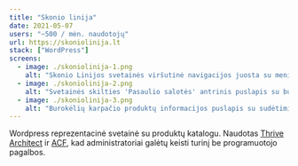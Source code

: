 ```yaml
---
title: "Skonio linija"
date: 2021-05-07
users: "~500 / mėn. naudotojų"
url: https://skoniolinija.lt
stack: ["WordPress"]
screens:
  - image: ./skoniolinija-1.png
    alt: "Skonio Linijos svetainės viršutinė navigacijos juosta su meniu punktais: Produktai, Horeca, Apie mus, Receptai, Kontaktai, ES Projektai"
  - image: ./skoniolinija-2.png
    alt: "Svetainės skilties 'Pasaulio salotės' antrinis puslapis su burokėlių karpačio produktu ir korejietiškų daržovių nuotrauka"
  - image: ./skoniolinija-3.png
    alt: "Burokėlių karpačio produktų informacijos puslapis su sudėtimi, laikymo sąlygomis ir apatine svetainės navigacija"
---
```


Wordpress reprezentacinė svetainė su produktų katalogu. Naudotas [Thrive Architect](https://thrivethemes.com/architect/) ir [ACF](https://acf.com/), kad administratoriai galėtų keisti turinį be programuotojo pagalbos.